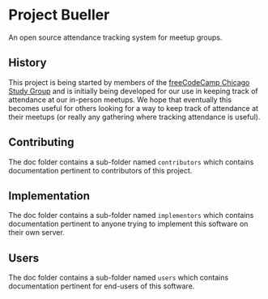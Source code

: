 # Project Bueller
An open source attendance tracking system for meetup groups.

## History
This project is being started by members of the [freeCodeCamp Chicago Study Group](https://www.freecodecamp.org/forum/c/united-states-study-groups/chicago) and is initially being developed for our use in keeping track of attendance at our in-person meetups. We hope that eventually this becomes useful for others looking for a way to keep track of attendance at their meetups (or really any gathering where tracking attendance is useful).

## Contributing
The doc folder contains a sub-folder named `contributors` which contains documentation pertinent to contributors of this project.

## Implementation
The doc folder contains a sub-folder named `implementors` which contains documentation pertinent to anyone trying to implement this software on their own server.

## Users
The doc folder contains a sub-folder named `users` which contains documentation pertinent for end-users of this software.